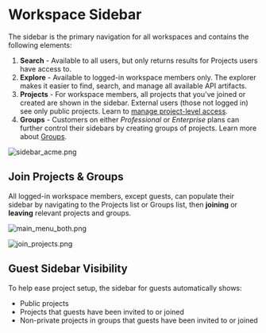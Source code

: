 # Workspace Sidebar

The sidebar is the primary navigation for all workspaces and contains the following elements:

1. **Search** - Available to all users, but only returns results for Projects users have access to.
2. **Explore** - Available to logged-in workspace members only. The explorer makes it easier to find, search, and manage all available API artifacts.
3. **Projects** - For workspace members, all projects that you've joined or created are shown in the sidebar. External users (those not logged in) see only public projects. Learn to [manage project-level access](../../2.-workspaces/l.project-roles.md).
4. **Groups** - Customers on either *Professional* or *Enterprise* plans can further control their sidebars by creating groups of projects. Learn more about [Groups](../../2.-workspaces/m.groups.md).

<!-- focus: center -->
![sidebar_acme.png](https://stoplight.io/api/v1/projects/cHJqOjI/images/gWE4VigryNY)

## Join Projects & Groups
All logged-in workspace members, except guests, can populate their sidebar by navigating to the Projects list or Groups list, then **joining** or **leaving** relevant projects and groups. 

![main_menu_both.png](https://stoplight.io/api/v1/projects/cHJqOjI/images/JJGe8oHYbLw)

![join_projects.png](https://stoplight.io/api/v1/projects/cHJqOjI/images/hBOloNlRxmE)

## Guest Sidebar Visibility

To help ease project setup, the sidebar for guests automatically shows:

- Public projects
- Projects that guests have been invited to or joined
- Non-private projects in groups that guests have been invited to or joined


